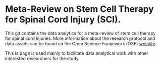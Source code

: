 # Meta-Review on Stem Cell Therapy for Spinal Cord Injury (SCI).
This git contains the data analytics for a meta-review of stem cell therapy for spinal cord injuries. More information about the research protocol and data assets can be found on the Open Science Framework (OSF) [wesbite](https://osf.io/qz5fu).

This is page is used mainly to facilitate data analytical work with other interested researchers for the study.




